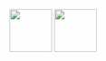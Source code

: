 <img src="https://cdn.jsdelivr.net/gh/devicons/devicon/icons/python/python-original.svg" width="75" height="75"/>   <img src="https://cdn.jsdelivr.net/gh/devicons/devicon/icons/numpy/numpy-original.svg" width="75" height="75"/>




